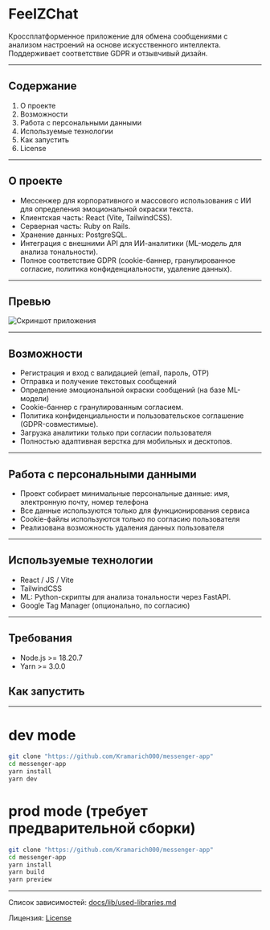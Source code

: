 # FeelZChat
Кроссплатформенное приложение для обмена сообщениями с анализом настроений на основе искусственного интеллекта. Поддерживает соответствие GDPR и отзывчивый дизайн.

---

## Содержание
1. О проекте
2. Возможности
3. Работа с персональными данными
4. Используемые технологии
5. Как запустить
6. License

---

## О проекте

- Мессенжер для корпоративного и массового использования с ИИ для определения эмоциональной окраски текста.
- Клиентская часть: React (Vite, TailwindCSS).
- Серверная часть: Ruby on Rails.
- Хранение данных: PostgreSQL.
- Интеграция с внешними API для ИИ-аналитики (ML-модель для анализа тональности).
- Полное соответствие GDPR (cookie-баннер, гранулированное согласие, политика конфиденциальности, удаление данных).

---

## Превью

![Скриншот приложения](./screenshots/main-interface.png)

---

## Возможности

- Регистрация и вход с валидацией (email, пароль, OTP)
- Отправка и получение текстовых сообщений 
- Определение эмоциональной окраски сообщений (на базе ML-модели)
- Cookie-баннер с гранулированным согласием.
- Политика конфиденциальности и пользовательское соглашениe (GDPR-совместимые).
- Загрузка аналитики только при согласии пользователя
- Полностью адаптивная верстка для мобильных и десктопов.

---

## Работа с персональными данными

- Проект собирает минимальные персональные данные: имя, электронную почту, номер телефона
- Все данные используются только для функционирования сервиса
- Cookie-файлы используются только по согласию пользователя
- Реализована возможность удаления данных пользователя

---

## Используемые технологии

- React / JS / Vite
- TailwindCSS
- ML: Python-скрипты для анализа тональности через FastAPI.
- Google Tag Manager (опционально, по согласию)

---

## Требования

- Node.js >= 18.20.7
- Yarn >= 3.0.0

## Как запустить

---

# dev mode
```bash
git clone "https://github.com/Kramarich000/messenger-app"
cd messenger-app
yarn install
yarn dev
```
# prod mode (требует предварительной сборки)
```bash
git clone "https://github.com/Kramarich000/messenger-app"
cd messenger-app
yarn install
yarn build
yarn preview
```

---

Список зависимостей: [docs/lib/used-libraries.md](./docs/used-libraries.md)

Лицензия: [License](https://github.com/Kramarich000/messenger-app/blob/main/docs/ru/LICENSE_RU.md)

